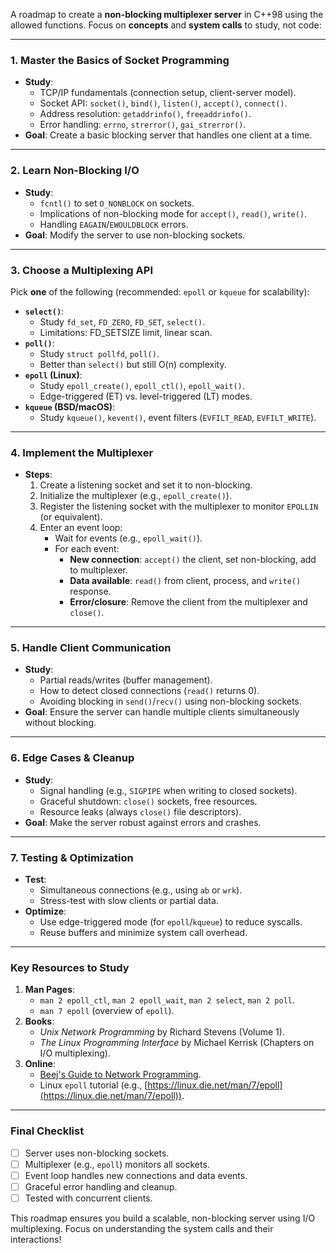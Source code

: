 A roadmap to create a **non-blocking multiplexer server** in C++98 using the allowed functions. Focus on **concepts** and **system calls** to study, not code:

---

### **1. Master the Basics of Socket Programming**
- **Study**:
  - TCP/IP fundamentals (connection setup, client-server model).
  - Socket API: `socket()`, `bind()`, `listen()`, `accept()`, `connect()`.
  - Address resolution: `getaddrinfo()`, `freeaddrinfo()`.
  - Error handling: `errno`, `strerror()`, `gai_strerror()`.
- **Goal**: Create a basic blocking server that handles one client at a time.

---

### **2. Learn Non-Blocking I/O**
- **Study**:
  - `fcntl()` to set `O_NONBLOCK` on sockets.
  - Implications of non-blocking mode for `accept()`, `read()`, `write()`.
  - Handling `EAGAIN`/`EWOULDBLOCK` errors.
- **Goal**: Modify the server to use non-blocking sockets.

---

### **3. Choose a Multiplexing API**
Pick **one** of the following (recommended: `epoll` or `kqueue` for scalability):
- **`select()`**:
  - Study `fd_set`, `FD_ZERO`, `FD_SET`, `select()`.
  - Limitations: FD_SETSIZE limit, linear scan.
- **`poll()`**:
  - Study `struct pollfd`, `poll()`.
  - Better than `select()` but still O(n) complexity.
- **`epoll` (Linux)**:
  - Study `epoll_create()`, `epoll_ctl()`, `epoll_wait()`.
  - Edge-triggered (ET) vs. level-triggered (LT) modes.
- **`kqueue` (BSD/macOS)**:
  - Study `kqueue()`, `kevent()`, event filters (`EVFILT_READ`, `EVFILT_WRITE`).

---

### **4. Implement the Multiplexer**
- **Steps**:
  1. Create a listening socket and set it to non-blocking.
  2. Initialize the multiplexer (e.g., `epoll_create()`).
  3. Register the listening socket with the multiplexer to monitor `EPOLLIN` (or equivalent).
  4. Enter an event loop:
     - Wait for events (e.g., `epoll_wait()`).
     - For each event:
       - **New connection**: `accept()` the client, set non-blocking, add to multiplexer.
       - **Data available**: `read()` from client, process, and `write()` response.
       - **Error/closure**: Remove the client from the multiplexer and `close()`.

---

### **5. Handle Client Communication**
- **Study**:
  - Partial reads/writes (buffer management).
  - How to detect closed connections (`read()` returns 0).
  - Avoiding blocking in `send()`/`recv()` using non-blocking sockets.
- **Goal**: Ensure the server can handle multiple clients simultaneously without blocking.

---

### **6. Edge Cases & Cleanup**
- **Study**:
  - Signal handling (e.g., `SIGPIPE` when writing to closed sockets).
  - Graceful shutdown: `close()` sockets, free resources.
  - Resource leaks (always `close()` file descriptors).
- **Goal**: Make the server robust against errors and crashes.

---

### **7. Testing & Optimization**
- **Test**:
  - Simultaneous connections (e.g., using `ab` or `wrk`).
  - Stress-test with slow clients or partial data.
- **Optimize**:
  - Use edge-triggered mode (for `epoll`/`kqueue`) to reduce syscalls.
  - Reuse buffers and minimize system call overhead.

---

### **Key Resources to Study**
1. **Man Pages**:
   - `man 2 epoll_ctl`, `man 2 epoll_wait`, `man 2 select`, `man 2 poll`.
   - `man 7 epoll` (overview of `epoll`).
2. **Books**:
   - *Unix Network Programming* by Richard Stevens (Volume 1).
   - *The Linux Programming Interface* by Michael Kerrisk (Chapters on I/O multiplexing).
3. **Online**:
   - [Beej's Guide to Network Programming](https://beej.us/guide/bgnet/).
   - Linux `epoll` tutorial (e.g., [https://linux.die.net/man/7/epoll](https://linux.die.net/man/7/epoll)).

---

### **Final Checklist**
- [ ] Server uses non-blocking sockets.
- [ ] Multiplexer (e.g., `epoll`) monitors all sockets.
- [ ] Event loop handles new connections and data events.
- [ ] Graceful error handling and cleanup.
- [ ] Tested with concurrent clients.

This roadmap ensures you build a scalable, non-blocking server using I/O multiplexing. Focus on understanding the system calls and their interactions!